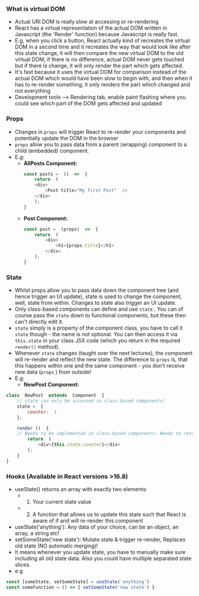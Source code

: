 ### What is virtual DOM
- Actual URI DOM is really slow at accessing or re-rendering
- React has a virtual representation of the actual DOM written in Javascript (the 'Render' function) because Javascript is really fast.
- E.g, when you click a button, React actually kind of recreates the virtual DOM in a second time and it recreates the way that would look like after this state change, it will then compare the new virtual DOM to the old virtual DOM, if there is no difference, actual DOM never gets touched but if there is change, it will only render the part which gets affected.
- It's fast because it uses the virtual DOM for comparison instead of the actual DOM which would have been slow to begin with, and then when it has to re-render something, it only renders the part which changed and not everything
- Development tools --> Rendering tab, enable paint flashing where you could see which part of the DOM gets affected and updated
### Props
- Changes in `props` will trigger React to re-render your components and potentially update the DOM in the browser
- `props` allow you to pass data from a parent (wrapping) component to a child (embedded) component.
- E.g:
	- **AllPosts Component:**
		```javascript
		const posts =  ()  =>  {
			return  (
			<div>
				<Post title="My first Post"  />
			</div>
			);
		}
		```
	- **Post Component:**
		```javascript
		const post =  (props)  =>  {
			return  (
				<div>
					<h1>{props.title}</h1>
				</div>
			);
		}
		```
### State
- Whilst props allow you to pass data down the component tree (and hence trigger an UI update), state is used to change the component, well, state from within. Changes to state also trigger an UI update.
- Only class-based components can define and use `state` . You can of course pass the `state` down to functional components, but these then can't directly edit it.
- `state` simply is a property of the component class, you have to call it  `state` though - the name is not optional. You can then access it via  `this.state` in your class JSX code (which you return in the required  `render()` method).
- Whenever  `state` changes (taught over the next lectures), the component will re-render and reflect the new state. The difference to  `props` is, that this happens within one and the same component - you don't receive new data (`props` ) from outside!
- E.g:
	- **NewPost Component:**
```javascript
class  NewPost  extends  Component  {  
	// state can only be accessed in class-based components!
	state =  {
		counter:  1
	};

	render ()  {  
	// Needs to be implemented in class-based components! Needs to return some JSX!
		return  (
			<div>{this.state.counter}</div>
		);
	}
}
```
### Hooks (Available in React versions >16.8)
- useState() returns an array with exactly two elements: 
	- 1) Your current state value 
	- 2) A function that allows us to update this state such that React is aware of if and will re-render this component
- useState('anything'): Any data of your choice, can be an object, an array, a string etc!
- setSomeState('new state'): Mutate state & trigger re-render, Replaces old state (NO automatic merging)! 
- It means whenever you update state, you have to manually make sure including all old state data. Also you could have multiple separated state slices.
- e.g
```javascript
const [someState, setSomeState] = useState('anything')
const someFunction = () => { setSomeState('new state') }
```


<!--stackedit_data:
eyJoaXN0b3J5IjpbNjc5ODU3NDcwLC0xMjY2MDIzMDcwLDc1OT
U4MDY3OSw3MjM5MTA3MDcsMjA3NTk4MDY0OSwxNTM3NzI1OTQx
LDY1NDM2OTIxNl19
-->